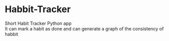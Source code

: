 # Habbit-Tracker
Short Habit Tracker Python app 
<br>
It can mark a habit as done and can generate a graph of the consistency of habbit


